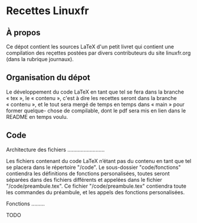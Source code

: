 Recettes Linuxfr
================

À propos
--------

Ce dépot contient les sources LaTeX d'un petit livret qui contient une
compilation des reçettes postées par divers contributeurs du site linuxfr.org
(dans la rubrique journaux).

Organisation du dépot
---------------------

Le développement du code LaTeX en tant que tel se fera dans la branche « tex »,
le « contenu », c'est à dire les recettes seront dans la branche « contenu »,
et le tout sera mergé de temps en temps dans « main » pour former quelque-
chose de compilable, dont le pdf sera mis en lien dans le README en temps
voulu.

Code
----

Architecture des fichiers
.........................

Les fichiers contenant du code LaTeX n’étant pas du contenu en tant que tel se placera dans le répertoire "/code".
Le sous-dossier "code/fonctions" contiendra les définitions de fonctions personalisées, toutes seront séparées dans des fichiers différents et appelées dans le fichier "/code/preambule.tex". Ce fichier "/code/preambule.tex" contiendra toute les commandes du préambule, et les appels des fonctions personalisées.

Fonctions
.........

TODO